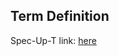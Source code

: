 ## Term Definition

Spec-Up-T link: <a href='https://weboftrust.github.io/WOT-terms/docs/glossary/QAR'>here</a>

